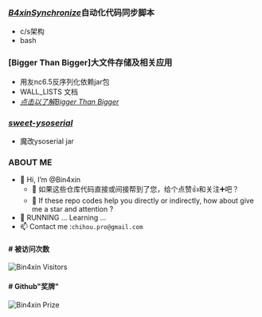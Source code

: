 ### [*B4xinSynchronize*](https://github.com/Bin4xin/B4xinSynchronize)自动化代码同步脚本

- c/s架构
- bash

### [Bigger Than Bigger]大文件存储及相关应用

- 用友nc6.5反序列化依赖jar包
- WALL_LISTS 文档
- *[点击以了解Bigger Than Bigger](https://github.com/Bin4xin/bigger-than-bigger)*

### *[sweet-ysoserial](https://github.com/Bin4xin/sweet-ysoserial)*

- 魔改ysoserial jar


### ABOUT ME

- 👋 Hi, I’m @Bin4xin
  - 🌱 如果这些仓库代码直接或间接帮到了您，给个点赞👍和关注➕吧？
  - 💞️ If these repo codes help you directly or indirectly, how about give me a star and attention ?
- 🏃 RUNNING ... Learning ...
- 📫 Contact me :`chihou.pro@gmail.com`

<!---
Bin4xin/Bin4xin is a ✨ special ✨ repository because its `README.md` (this file) appears on your GitHub profile.
You can click the Preview link to take a look at your changes.
--->
#### # 被访问次数
![Bin4xin Visitors](https://profile-counter.glitch.me/bin4xin/count.svg)

#### # Github"奖牌"
![Bin4xin Prize](https://github-readme-stats.vercel.app/api?username=bin4xin&show_icons=true)
